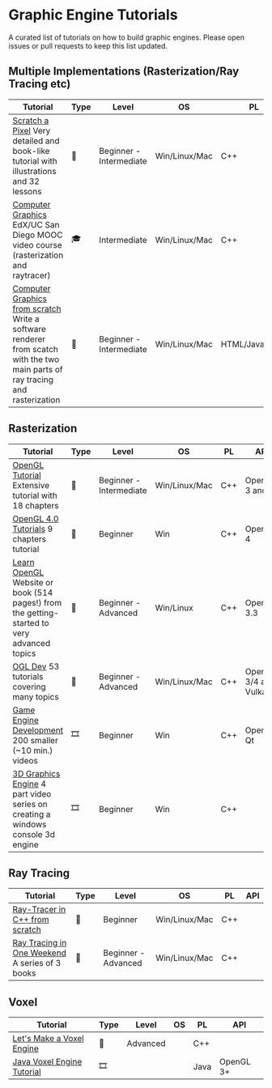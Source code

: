 # Graphic Engine Tutorials

A curated list of tutorials on how to build graphic engines. Please open issues or pull requests to keep this list updated.

## Multiple Implementations (Rasterization/Ray Tracing etc)

| Tutorial | Type | Level | OS | PL | API |
|----------|------|-------|----|----|-----|
| [Scratch a Pixel](https://www.scratchapixel.com/) Very detailed and book-like tutorial with illustrations and 32 lessons | 📝 | Beginner - Intermediate | Win/Linux/Mac | C++ | |
| [Computer Graphics](https://www.edx.org/course/computer-graphics-2) EdX/UC San Diego MOOC video course (rasterization and raytracer) | 🎓 | Intermediate | Win/Linux/Mac | C++ | OpenGL |
| [Computer Graphics from scratch](https://www.gabrielgambetta.com/computer-graphics-from-scratch/introduction.html) Write a software renderer from scatch with the two main parts of ray tracing and rasterization | 📝 | Beginner - Intermediate | Win/Linux/Mac | HTML/JavaScript | |

## Rasterization

| Tutorial | Type | Level | OS | PL | API |
|----------|------|-------|----|----|-----|
| [OpenGL Tutorial](http://www.opengl-tutorial.org/) Extensive tutorial with 18 chapters | 📝 | Beginner - Intermediate | Win/Linux/Mac | C++ | OpenGL 3 and 4 |
| [OpenGL 4.0 Tutorials](http://www.rastertek.com/tutgl40.html) 9 chapters tutorial | 📝 | Beginner | Win | C++ | OpenGL 4 |
| [Learn OpenGL](https://learnopengl.com) Website or book (514 pages!) from the getting-started to very advanced topics | 📝 | Beginner - Advanced | Win/Linux | C++ | OpenGL 3.3 |
| [OGL Dev](http://ogldev.atspace.co.uk) 53 tutorials covering many topics | 📝 | Beginner - Advanced | Win/Linux/Mac | C++ | OpenGL 3/4 and Vulkan |
| [Game Engine Development](https://www.youtube.com/playlist?list=PLRwVmtr-pp04XomGtm-abzb-2M1xszjFx) 200 smaller (~10 min.) videos | 🎞️ |  Beginner | Win | C++ | OpenGL, Qt |
| [3D Graphics Engine](https://www.youtube.com/watch?v=ih20l3pJoeU&list=PLrOv9FMX8xJE8NgepZR1etrsU63fDDGxO) 4 part video series on creating a windows console 3d engine | 🎞️ | Beginner | Win | C++ | |

## Ray Tracing

| Tutorial | Type | Level | OS | PL | API |
|----------|------|-------|----|----|-----|
| [Ray-Tracer in C++ from scratch](https://medium.com/farouk-ounanes-home-on-the-internet/ray-tracer-in-c-from-scratch-e013269884b6) | 📝 | Beginner | Win/Linux/Mac | C++ |  |
| [Ray Tracing in One Weekend](https://raytracing.github.io/) A series of 3 books | 📝 | Beginner - Advanced | Win/Linux/Mac | C++ |  |

## Voxel

| Tutorial | Type | Level | OS | PL | API |
|----------|------|-------|----|----|-----|
| [Let's Make a Voxel Engine](https://sites.google.com/site/letsmakeavoxelengine/home) | 📝 | Advanced |  | C++ |  |
| [Java Voxel Engine Tutorial](https://www.youtube.com/watch?v=QZ4Vk2PkPZk&list=PL80Zqpd23vJfyWQi-8FKDbeO_ZQamLKJL) | 🎞️ |  |  | Java | OpenGL 3+ |
